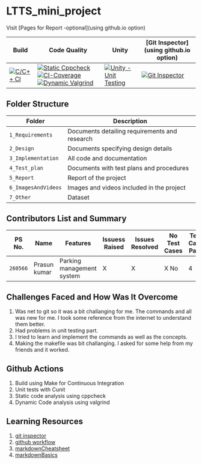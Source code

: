 # LTTS_mini_project

Visit [Pages for Report -optional](using github.io option)

Build | Code Quality | Unity | [Git Inspector](using github.io option)
------|----------|-------|--------------
[![C/C++ CI](https://github.com/prithvisekhar/AppliedSDLC_Template/actions/workflows/c-cpp.yml/badge.svg)](https://github.com/prithvisekhar/AppliedSDLC_Template/actions/workflows/c-cpp.yml) | [![Static Cppcheck](https://github.com/prithvisekhar/AppliedSDLC_Template/actions/workflows/cppcheck.yml/badge.svg)](https://github.com/prithvisekhar/AppliedSDLC_Template/actions/workflows/cppcheck.yml) [![CI-Coverage](https://github.com/Prasun-Kr/mini_project/actions/workflows/gcov.yml/badge.svg)](https://github.com/Prasun-Kr/mini_project/actions/workflows/gcov.yml) [![Dynamic Valgrind](https://github.com/prithvisekhar/AppliedSDLC_Template/actions/workflows/CodeQuality_Dynamic.yml/badge.svg)](https://github.com/prithvisekhar/AppliedSDLC_Template/actions/workflows/CodeQuality_Dynamic.yml)| [![Unity - Unit Testing](https://github.com/prithvisekhar/AppliedSDLC_Template/actions/workflows/unity.yml/badge.svg)](https://github.com/prithvisekhar/AppliedSDLC_Template/actions/workflows/unity.yml)| [![Git Inspector](https://github.com/prithvisekhar/AppliedSDLC_Template/actions/workflows/gitinspector.yml/badge.svg)](https://github.com/prithvisekhar/AppliedSDLC_Template/actions/workflows/gitinspector.yml)


## Folder Structure
Folder             | Description
-------------------| -----------------------------------------
`1_Requirements`   | Documents detailing requirements and research
`2_Design`         | Documents specifying design details
`3_Implementation` | All code and documentation
`4_Test_plan`      | Documents with test plans and procedures
`5_Report`         | Report of the project
`6_ImagesAndVideos`| Images and videos included in the project
`7_Other`          | Dataset 

## Contributors List and Summary

PS No. |  Name   |    Features    | Issuess Raised |Issues Resolved|No Test Cases|Test Case Pass
-------|---------|----------------|----------------|---------------|-------------|--------------
`260566` | Prasun kumar  | Parking management system  | X     | X    |X No   | 4 | Yes  

## Challenges Faced and How Was It Overcome

1. Was net to git so it was a bit challanging for me. The commands and all was new for me. I took some reference from the internet to understand them better.
2. Had problems in unit testing part.
3. I tried to learn and implement the commands as well as the concepts.
4. Making the makefile was bit challanging. I asked for some help from my friends and it worked.

## Github Actions

1. Build using Make for Continuous Integration
2. Unit tests with Cunit
3. Static code analysis using cppcheck
4. Dynamic Code analysis using valgrind

## Learning Resources

1. [git inspector](https://github.com/ejwa/gitinspector.git)
2. [github workflow](https://docs.github.com/en/actions/learn-github-action)
3. [markdownCheatsheet](https://github.com/adam-p/markdown-here/wiki/Markdown-Cheatsheet)
4. [markdownBasics](https://guides.github.com/features/mastering-markdown/)



